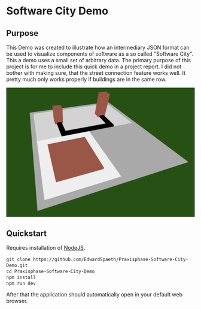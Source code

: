 # Software City Demo

## Purpose
This Demo was created to illustrate how an intermediary JSON format can be used to visualize components of software as a so called "Software City". This a demo uses a small set of arbitrary data.
The primary purpose of this project is for me to include this quick demo in a project report.
I did not bother with making sure, that the street connection feature works well. It pretty much only works properly if buildings are in the same row.

![Image of a small Software City](./images/sw_city_demo_1.png)

## Quickstart
Requires installation of [NodeJS](https://nodejs.org/en/download).

```
git clone https://github.com/EdwardSpaeth/Praxisphase-Software-City-Demo.git
cd Praxisphase-Software-City-Demo
npm install
npm run dev
```

After that the application should automatically open in your default web browser.
